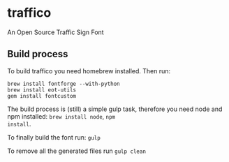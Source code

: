 # traffico
An Open Source Traffic Sign Font

## Build process
To build traffico you need homebrew installed. Then run:

```
brew install fontforge --with-python
brew install eot-utils
gem install fontcustom
```

The build process is (still) a simple gulp task, therefore you need node and npm installed:
<code>brew install node</code>, <code>npm install</code>.

To finally build the font run: <code>gulp</code>

To remove all the generated files run <code>gulp clean</code>
